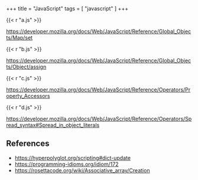 +++
title = "JavaScript"
tags = [ "javascript" ]
+++

{{< r "a.js" >}}

<https://developer.mozilla.org/docs/Web/JavaScript/Reference/Global_Objects/Map/set>

{{< r "b.js" >}}

<https://developer.mozilla.org/docs/Web/JavaScript/Reference/Global_Objects/Object/assign>

{{< r "c.js" >}}

<https://developer.mozilla.org/docs/Web/JavaScript/Reference/Operators/Property_Accessors>

{{< r "d.js" >}}

<https://developer.mozilla.org/docs/Web/JavaScript/Reference/Operators/Spread_syntax#Spread_in_object_literals>

## References

- <https://hyperpolyglot.org/scripting#dict-update>
- <https://programming-idioms.org/idiom/172>
- <https://rosettacode.org/wiki/Associative_array/Creation>
